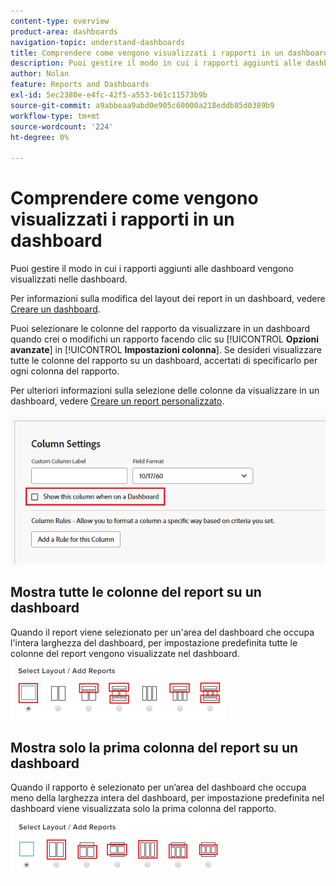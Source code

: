 ```yaml
---
content-type: overview
product-area: dashboards
navigation-topic: understand-dashboards
title: Comprendere come vengono visualizzati i rapporti in un dashboard
description: Puoi gestire il modo in cui i rapporti aggiunti alle dashboard vengono visualizzati nelle dashboard.
author: Nolan
feature: Reports and Dashboards
exl-id: 5ec2380e-e4fc-42f5-a553-b61c11573b9b
source-git-commit: a9abbeaa9abd0e905c60000a218eddb85d0389b9
workflow-type: tm+mt
source-wordcount: '224'
ht-degree: 0%

---
```


# Comprendere come vengono visualizzati i rapporti in un dashboard

<!-- Audited: 1/2025 -->

Puoi gestire il modo in cui i rapporti aggiunti alle dashboard vengono visualizzati nelle dashboard.

Per informazioni sulla modifica del layout dei report in un dashboard, vedere [Creare un dashboard](../../../reports-and-dashboards/dashboards/creating-and-managing-dashboards/create-dashboard.md).

Puoi selezionare le colonne del rapporto da visualizzare in un dashboard quando crei o modifichi un rapporto facendo clic su [!UICONTROL **Opzioni avanzate**] in [!UICONTROL **Impostazioni colonna**]. Se desideri visualizzare tutte le colonne del rapporto su un dashboard, accertati di specificarlo per ogni colonna del rapporto.

Per ulteriori informazioni sulla selezione delle colonne da visualizzare in un dashboard, vedere [Creare un report personalizzato](../../../reports-and-dashboards/reports/creating-and-managing-reports/create-custom-report.md).

![Opzione Mostra nel dashboard](assets/show-in-dashboard.png)

## Mostra tutte le colonne del report su un dashboard

Quando il report viene selezionato per un&#39;area del dashboard che occupa l&#39;intera larghezza del dashboard, per impostazione predefinita tutte le colonne del report vengono visualizzate nel dashboard.\
![Mostra tutte le opzioni delle colonne](assets/qs-dashboard-full-reports-350x118.png)

## Mostra solo la prima colonna del report su un dashboard

Quando il rapporto è selezionato per un’area del dashboard che occupa meno della larghezza intera del dashboard, per impostazione predefinita nel dashboard viene visualizzata solo la prima colonna del rapporto.\
![Mostra opzioni prima colonna](assets/qs-dashboard-truncated-reports-350x118.png)
